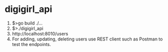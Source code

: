 # digigirl_api
1. $>go build ./...
2. $>./digigirl_api
3. http://localhost:8010/users
4. For adding, updating, deleting users use REST client such as Postman to test the endpoints.
